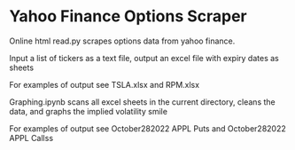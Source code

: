 # Yahoo Finance Options Scraper
Online html read.py scrapes options data from yahoo finance.

Input a list of tickers as a text file, output an excel file with expiry dates as sheets

For examples of output see TSLA.xlsx and RPM.xlsx

Graphing.ipynb scans all excel sheets in the current directory, cleans the data,
and graphs the implied volatility smile

For examples of output see October282022 APPL Puts and October282022 APPL Callss

